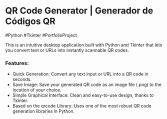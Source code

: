 # QR Code Generator | Generador de Códigos QR

#Python #Tkinter #PortfolioProject

This is an intuitive desktop application built with Python and Tkinter that lets you convert text or URLs into instantly scannable QR codes.

### Features:
- Quick Generation: Convert any text input or URL into a QR code in seconds.
- Save Image: Save your generated QR code as an image file (.png) to the location of your choice.
- Simple Graphical Interface: Clean and easy-to-use design, thanks to Tkinter.
- Based on the qrcode Library: Uses one of the most robust QR code generation libraries in Python.
